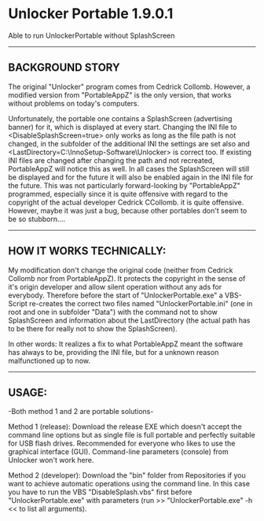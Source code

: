 # Unlocker Portable 1.9.0.1
Able to run UnlockerPortable without SplashScreen

-------------------------------
BACKGROUND STORY
-------------------------------
The original "Unlocker" program comes from Cedrick Collomb.
However, a modified version from "PortableAppZ" is the only version,
that works without problems on today's computers.

Unfortunately, the portable one contains a SplashScreen (advertising banner) for it, which is displayed at every start. Changing the INI file to <DisableSplashScreen=true> only works as long as the file path is not changed, in the subfolder of the additional INI the settings are set also and <LastDirectory=C:\InnoSetup-Software\Unlocker> is correct too. If existing INI files are changed after changing the path and not recreated, PortableAppZ will notice this as well. In all cases the SplashScreen will still be displayed and for the future it will also be enabled again in the INI file for the future. This was not particularly forward-looking by "PortableAppZ" programmed, especially since it is quite offensive with regard to the copyright of the actual developer Cedrick CCollomb. it is quite offensive. However, maybe it was just a bug, because other portables don't seem to be so stubborn....

-------------------------------
HOW IT WORKS TECHNICALLY:
-------------------------------
My modification don't change the original code (neither from Cedrick Collomb nor from PortableAppZ). It protects the copyright in the sense of it's origin developer and allow silent operation without any ads for everybody. Therefore before the start of "UnlockerPortable.exe" a VBS-Script re-creates the correct two files named "UnlockerPortable.ini" (one in root and one in subfolder "Data") with the command not to show SplashScreen and information about the LastDirectory (the actual path has to be there for really not to show the SplashScreen).

In other words: It realizes a fix to what PortableAppZ meant the software has always to be, providing the INI file, but for a unknown reason malfunctioned up to now.


-------------------------------
USAGE:
-------------------------------
-Both method 1 and 2 are portable solutions-

Method 1 (release): Download the release EXE which doesn't accept the command line options but as single file is full portable and perfectly suitable for USB flash drives. Recommended for everyone who likes to use the graphical interface (GUI). Command-line parameters (console) from Unlocker won't work here.

Method 2 (developer): Download the "bin" folder from Repositories if you want to achieve automatic operations using the command line. In this case you have to run the VBS "DisableSplash.vbs" first before "UnlockerPortable.exe" with parameters (run >> "UnlockerPortable.exe" -h << to list all arguments).
